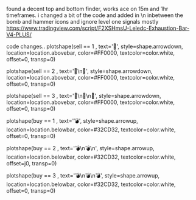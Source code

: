 found a decent top and bottom finder, works ace on 15m and 1hr timeframes. i changed a bit of the code and added in \n inbetween the bomb and hammer icons and ignore level one signals mostly
https://www.tradingview.com/script/F2XSHmsU-Leledc-Exhaustion-Bar-V4-PLUS/

code changes..
plotshape(sell == 1 , text='🔨', style=shape.arrowdown, location=location.abovebar, color=#FF0000, textcolor=color.white, offset=0, transp=0)

plotshape(sell == 2 , text='🔨\n🔨', style=shape.arrowdown, location=location.abovebar, color=#FF0000, textcolor=color.white, offset=0, transp=0)

plotshape(sell == 3 , text='🔨\n🔨\n🔨', style=shape.arrowdown, location=location.abovebar, color=#FF0000, textcolor=color.white, offset=0, transp=0)

plotshape(buy == 1 , text='💣', style=shape.arrowup, location=location.belowbar, color=#32CD32, textcolor=color.white, offset=0, transp=0)

plotshape(buy == 2 , text='💣\n💣\n', style=shape.arrowup, location=location.belowbar, color=#32CD32, textcolor=color.white, offset=j0, transp=0)

plotshape(buy == 3 , text='💣\n💣\n💣', style=shape.arrowup, location=location.belowbar, color=#32CD32, textcolor=color.white, offset=0, transp=0)